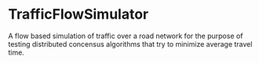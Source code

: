 # TrafficFlowSimulator
A flow based simulation of traffic over a road network for the purpose of testing distributed concensus algorithms that try to minimize average travel time.
